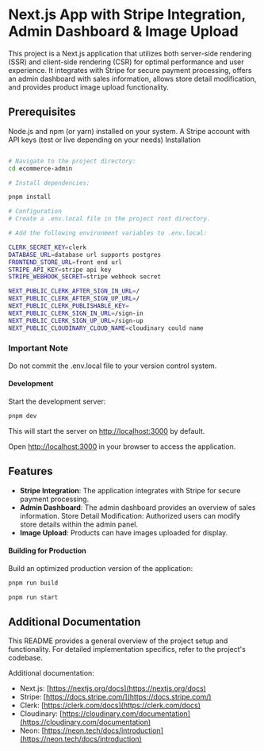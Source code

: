 # Next.js App with Stripe Integration, Admin Dashboard & Image Upload

This project is a Next.js application that utilizes both server-side rendering (SSR) and client-side rendering (CSR) for optimal performance and user experience. It integrates with Stripe for secure payment processing, offers an admin dashboard with sales information, allows store detail modification, and provides product image upload functionality.


## Prerequisites

Node.js and npm (or yarn) installed on your system.
A Stripe account with API keys (test or live depending on your needs)
Installation

```bash

# Navigate to the project directory:
cd ecommerce-admin

# Install dependencies:

pnpm install

# Configuration
# Create a .env.local file in the project root directory.

# Add the following environment variables to .env.local:

CLERK_SECRET_KEY=clerk
DATABASE_URL=database url supports postgres
FRONTEND_STORE_URL=front end url
STRIPE_API_KEY=stripe api key
STRIPE_WEBHOOK_SECRET=stripe webhook secret

NEXT_PUBLIC_CLERK_AFTER_SIGN_IN_URL=/
NEXT_PUBLIC_CLERK_AFTER_SIGN_UP_URL=/
NEXT_PUBLIC_CLERK_PUBLISHABLE_KEY=
NEXT_PUBLIC_CLERK_SIGN_IN_URL=/sign-in
NEXT_PUBLIC_CLERK_SIGN_UP_URL=/sign-up
NEXT_PUBLIC_CLOUDINARY_CLOUD_NAME=cloudinary could name
```

### Important Note

Do not commit the .env.local file to your version control system.

#### Development

Start the development server:

```bash
pnpm dev
```

This will start the server on <http://localhost:3000> by default.

Open <http://localhost:3000> in your browser to access the application.

## Features

- **Stripe Integration**: The application integrates with Stripe for secure payment processing.
- **Admin Dashboard**: The admin dashboard provides an overview of sales information.
  Store Detail Modification: Authorized users can modify store details within the admin panel.
- **Image Upload**: Products can have images uploaded for display.

#### Building for Production

Build an optimized production version of the application:

```bash
pnpm run build

pnpm run start
```

## Additional Documentation

This README provides a general overview of the project setup and functionality.
For detailed implementation specifics, refer to the project's codebase.

Additional documentation:

- Next.js: [https://nextjs.org/docs](https://nextjs.org/docs)
- Stripe: [https://docs.stripe.com/](https://docs.stripe.com/)
- Clerk: [https://clerk.com/docs](https://clerk.com/docs)
- Cloudinary: [https://cloudinary.com/documentation](https://cloudinary.com/documentation)
- Neon: [https://neon.tech/docs/introduction](https://neon.tech/docs/introduction)
